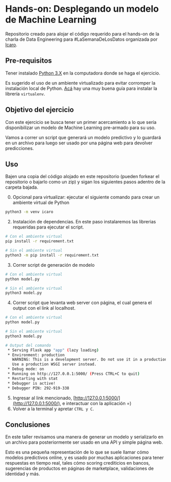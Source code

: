 # Hands-on: Desplegando un modelo de Machine Learning

Repositorio creado para alojar el código requerido para el hands-on de la charla de Data Engineering para #LaSemanaDeLosDatos organizada por [Icaro](https://icaro.org.ar/).

## Pre-requisitos

Tener instalado [Python 3.X](https://www.python.org/downloads/windows/) en la computadora donde se haga el ejercicio.

Es sugerido el uso de un ambiente virtualizado para evitar corromper la instalación local de Python. [Acá](https://help.dreamhost.com/hc/es/articles/115000695551-Instalar-y-usar-virtualenv-con-Python-3) hay una muy buena guía para instalar la librería `virtualenv`.

## Objetivo del ejercicio
Con este ejercicio se busca tener un primer acercamiento a lo que sería disponibilizar un modelo de Machine Learning pre-armado para su uso.

Vamos a correr un script que generará un modelo predictivo y lo guardará en un archivo para luego ser usado por una página web para devolver predicciones.

## Uso

Bajen una copia del código alojado en este repositorio (pueden forkear el repositorio o bajarlo como un zip) y sigan los siguientes pasos adentro de la carpeta bajada.


0) Opcional para virtualizar: ejecutar el siguiente comando para crear un ambiente virtual de Python
```Bash
python3 -m venv icaro
```
2) Instalación de dependencias. En este paso instalaremos las librerias requeridas para ejecutar el script.

```bash
# Con el ambiente virtual
pip install -r requirement.txt
```
```bash
# Sin el ambiente virtual
python3 -m pip install -r requirement.txt
```
3) Correr script de generación de modelo
```bash
# Con el ambiente virtual
python model.py
```
```bash
# Sin el ambiente virtual
python3 model.py
```
4) Correr script que levanta web server con página, el cual genera el output con el link al localhost.
```bash
# Con el ambiente virtual
python model.py
```
```bash
# Sin el ambiente virtual
python3 model.py
```
```bash
# Output del comando
 * Serving Flask app "app" (lazy loading)
 * Environment: production
   WARNING: This is a development server. Do not use it in a production deployment.
   Use a production WSGI server instead.
 * Debug mode: on
 * Running on http://127.0.0.1:5000/ (Press CTRL+C to quit)
 * Restarting with stat
 * Debugger is active!
 * Debugger PIN: 292-919-338
```
5) Ingresar al link mencionado, [http://127.0.0.1:5000/](http://127.0.0.1:5000/), e interactuar con la aplicación =)
6) Volver a la terminal y apretar `CTRL y C`.

## Conclusiones

En este taller revisamos una manera de generar un modelo y serializarlo en un archivo para posteriormente ser usado en una API y simple página web.

Esto es una pequeña representación de lo que se suele llamar cómo modelos predictivos online, y es usado por muchas aplicaciones para tener respuestas en tiempo real, tales cómo scoring crediticios en bancos, sugerencias de productos en páginas de marketplace, validaciones de identidad y más.

